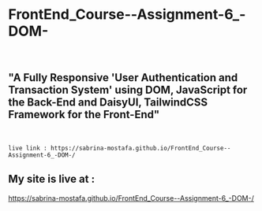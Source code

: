 # FrontEnd_Course--Assignment-6_-DOM-
<br>

## "A Fully Responsive 'User Authentication and Transaction System' using DOM, JavaScript for the Back-End and DaisyUI, TailwindCSS Framework for the Front-End"
<br/>

    live link : https://sabrina-mostafa.github.io/FrontEnd_Course--Assignment-6_-DOM-/

## My site is live at :
https://sabrina-mostafa.github.io/FrontEnd_Course--Assignment-6_-DOM-/
